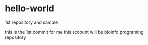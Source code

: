 # hello-world
1st repository and sample

this is the 1st commit for me 
this account will be bioinfo programing repository
